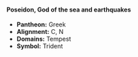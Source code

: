 #### Poseidon, God of the sea and earthquakes
- **Pantheon:** Greek
- **Alignment:** C, N
- **Domains:** Tempest
- **Symbol:** Trident